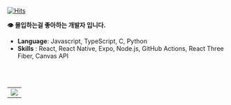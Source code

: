 [![Hits](https://hits.seeyoufarm.com/api/count/incr/badge.svg?url=https%3A%2F%2Fgithub.com%2Foutsung&count_bg=%2379C83D&title_bg=%23555555&icon=&icon_color=%23E7E7E7&title=hits&edge_flat=false)](https://hits.seeyoufarm.com)


**👁 몰입하는걸 좋아하는 개발자 입니다.**

- **Language**: Javascript, TypeScript, C, Python
- **Skills** : React, React Native, Expo, Node.js, GitHub Actions, React Three Fiber, Canvas API

<!--
<a href="https://github.com/outsung/github-readme-awesome">
  <img src="https://github-readme-awesome.vercel.app/api/calendar/badge/bb063cd2-b9be-4e59-b9b8-8eaf5ceaf529"/>
</a>
<a href="https://github.com/Ablestor">
  <img src="https://github-readme-awesome.vercel.app/api/calendar/badge/d6fe0548-7dd3-4a68-8833-014b39b32bf2"/>
</a>
<a href="https://github.com/tripsoda">
  <img src="https://github-readme-awesome.vercel.app/api/calendar/badge/64eb6488-3075-4524-9b66-841f10cedbf5"/>
</a>
<a href="https://github.com/nanugi">
  <img src="https://github-readme-awesome.vercel.app/api/calendar/badge/691b2345-160b-4957-8fd4-7041d5361376"/>
</a>
<a href="https://github.com/outsung/github-readme-awesome">
  <img src="https://github-readme-awesome.vercel.app/api/calendar/badge/212d8ee5-336b-490b-826e-9f0633a0c02f"/>
</a>
<a href="https://github.com/outsung/Duo-frontend">
  <img src="https://github-readme-awesome.vercel.app/api/calendar/badge/8c487fa8-f7fe-49b7-8a85-2351a28e86b9"/>
</a>
<a href="https://github.com/outsung/Almosdare-server">
  <img src="https://github-readme-awesome.vercel.app/api/calendar/badge/61d2054b-4b83-4da6-afc5-589f01c38db9"/>
</a>
<a href="https://github.com/outsung/interactive-art-t2">
  <img src="https://github-readme-awesome.vercel.app/api/calendar/badge/91e49661-a381-4488-8a67-a4fbb189c8ff"/>
</a>
<a href="https://github.com/PersonalShopperDev">
  <img src="https://github-readme-awesome.vercel.app/api/calendar/badge/04a7e740-1e19-4d4e-b109-9007597a265d"/>
</a>
-->


<br>
<br>

<div display="inline">
  <table>
    <tr>
      <td>
        <a href="https://github.com/anuraghazra/github-readme-stats">
          <img src="https://github-readme-stats.vercel.app/api?username=outsung&show_icons=true&count_private=true"/>
        </a>
      </td>
    </tr>
  </table>
</div>
  
<!--
**outsung/outsung** is a ✨ _special_ ✨ repository because its `README.md` (this file) appears on your GitHub profile.

Here are some ideas to get you started:

- 🔭 I’m currently working on ...
- 🌱 I’m currently learning ...
- 👯 I’m looking to collaborate on ...
- 🤔 I’m looking for help with ...
- 💬 Ask me about ...
- 📫 How to reach me: ...
- 😄 Pronouns: ...
- ⚡ Fun fact: ...
-->
